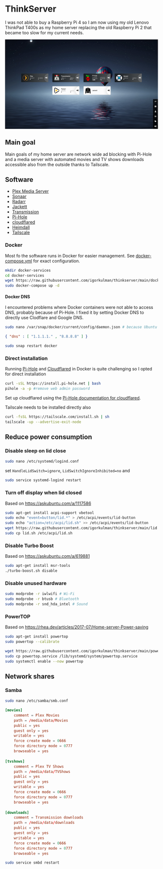 # ThinkServer

I was not able to buy a Raspberry Pi 4 so I am now using my old Lenovo ThinkPad T400s as my home server replacing the old Raspberry Pi 2 that became too slow for my current needs.

![Dashboard](Heimdall.png)

## Main goal

Main goals of my home server are network wide ad blocking with Pi-Hole and a media server with automated movies and TV shows downloads accessible also from the outside thanks to Tailscale.

## Software

- [Plex Media Server](https://www.plex.tv/)
- [Sonaar](https://sonarr.tv/)
- [Radarr](https://radarr.video/)
- [Jackett](https://github.com/Jackett/Jackett)
- [Transmission](https://transmissionbt.com/)
- [Pi-Hole](https://pi-hole.net/)
- [cloudflared](https://docs.pi-hole.net/guides/dns/cloudflared/)
- [Heimdall](https://heimdall.site/)
- [Tailscale](https://tailscale.com/)

### Docker

Most fo the software runs in Docker for easier management. See [docker-compose.yml](https://github.com/igorkulman/thinkserver/blob/main/docker-compose.yml) for exact configuration.

```bash
mkdir docker-services
cd docker-services
wget https://raw.githubusercontent.com/igorkulman/thinkserver/main/docker-compose.yml
sudo docker-compose up -d
```

#### Docker DNS

I encountered problems where Docker containers were not able to access DNS, probably because of Pi-Hole. I fixed it by setting Docker DNS to directly use Clodflare and Google DNS.

```bash
sudo nano /var/snap/docker/current/config/daemon.json # because Ubuntu Server
```

```json
{ "dns" : [ "1.1.1.1." , "8.8.8.8" ] } 
```

```bash
sudo snap restart docker
```

### Direct installation

Running [Pi-Hole](https://pi-hole.net/) and [Cloudflared](https://docs.pi-hole.net/guides/dns/cloudflared/) in Docker is quite challenging so I opted for direct installation

```bash
curl -sSL https://install.pi-hole.net | bash
pihole -a -p #remove web admin password
```
Set up cloudflared using the [Pi-Hole documentation for cloudflared](https://docs.pi-hole.net/guides/dns/cloudflared/).

Tailscale needs to be installed directly also

```bash
curl -fsSL https://tailscale.com/install.sh | sh
tailscale -up --advertise-exit-node
```

## Reduce power consumption

### Disable sleep on lid close

```bash
sudo nano /etc/systemd/logind.conf
```

set `HandleLidSwitch=ignore`, `LidSwitchIgnoreInhibited=no` and 

```bash
sudo service systemd-logind restart
```

### Turn off display when lid closed

Based on https://askubuntu.com/a/1117586

```bash
sudo apt-get install acpi-support vbetool
sudo echo "event=button/lid.*" > /etc/acpi/events/lid-button
sudo echo "action=/etc/acpi/lid.sh" >> /etc/acpi/events/lid-button
wget https://raw.githubusercontent.com/igorkulman/thinkserver/main/lid.sh
sudo cp lid.sh /etc/acpi/lid.sh
```

### Disable Turbo Boost

Based on https://askubuntu.com/a/619881

```bash
sudo apt-get install msr-tools
./turbo-boost.sh disable
```

### Disable unused hardware

```bash
sudo modprobe -r iwlwifi # Wi-Fi
sudo modprobe -r btusb # Bluetooth
sudo modprobe -r snd_hda_intel # Sound
```

### PowerTOP

Based on https://rhea.dev/articles/2017-07/Home-server-Power-saving

```bash
sudo apt-get install powertop
sudo powertop --calibrate
```

```bash
wget https://raw.githubusercontent.com/igorkulman/thinkserver/main/powertop.service
sudo cp powertop.service /lib/systemd/system/powertop.service
sudo systemctl enable --now powertop
```

## Network shares

### Samba

```bash
sudo nano /etc/samba/smb.conf
```

```conf
[movies]
    comment = Plex Movies
    path = /media/data/Movies
    public = yes
    guest only = yes
    writable = yes
    force create mode = 0666
    force directory mode = 0777
    browseable = yes

[tvshows]
    comment = Plex TV Shows
    path = /media/data/TVShows
    public = yes
    guest only = yes
    writable = yes
    force create mode = 0666
    force directory mode = 0777
    browseable = yes

[downloads]
    comment = Transmission downloads
    path = /media/data/downloads
    public = yes
    guest only = yes
    writable = yes
    force create mode = 0666
    force directory mode = 0777
    browseable = yes    
```

```bash
sudo service smbd restart
```